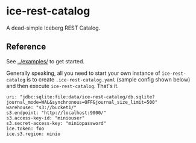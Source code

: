 # ice-rest-catalog

A dead-simple Iceberg REST Catalog.

## Reference

See [../examples/](../examples/) to get started.

Generally speaking, all you need to start your own instance of `ice-rest-catalog` is to 
create `.ice-rest-catalog.yaml` (sample config shown below) and then execute `ice-rest-catalog`. 
That's it.

```shell
uri: "jdbc:sqlite:file:data/ice-rest-catalog/db.sqlite?journal_mode=WAL&synchronous=OFF&journal_size_limit=500"
warehouse: "s3://bucket1/"
s3.endpoint: "http://localhost:9000/"
s3.access-key-id: "miniouser"
s3.secret-access-key: "miniopassword"
ice.token: foo
ice.s3.region: minio
```
